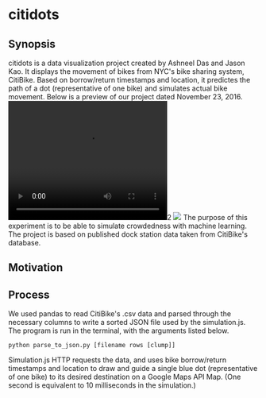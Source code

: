 # citidots

## Synopsis
citidots is a data visualization project created by Ashneel Das and Jason Kao. It displays the movement of bikes from NYC's bike sharing system, CitiBike. Based on borrow/return timestamps and location, it predictes the path of a dot (representative of one bike) and simulates actual bike movement. Below is a preview of our project dated November 23, 2016.
<video width="320" height="240" controls>
  <source src="img/11-23-16.mov" type="video/mp4">
</video>2
<img src="https://github.com/ashneeldas2/citidots/img/hi.jpg">
The purpose of this experiment is to be able to simulate crowdedness with machine learning.
The project is based on published dock station data taken from CitiBike's database.

## Motivation


## Process
We used pandas to read CitiBike's .csv data and parsed through the necessary columns to write a sorted JSON file used by the simulation.js. The program is run in the terminal, with the arguments listed below.
```
python parse_to_json.py [filename rows [clump]]
```
Simulation.js HTTP requests the data, and uses bike borrow/return timestamps and location to draw and guide a single blue dot (representative of one bike) to its desired destination on a Google Maps API Map. (One second is equivalent to 10 milliseconds in the simulation.)
